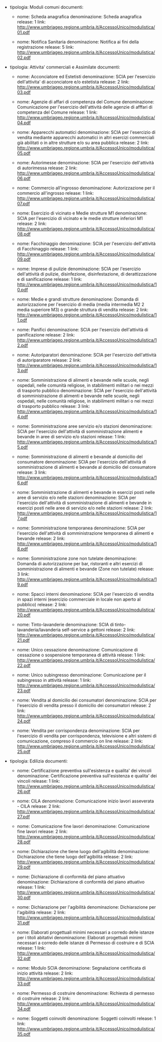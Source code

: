 - tipologia: Moduli comuni
  documenti:
    - nome: Scheda anagrafica
      denominazione: Scheda anagrafica
      release: 1
      link: http://www.umbriageo.regione.umbria.it/AccessoUnico/modulistica/01.pdf

    - nome: Notifica Sanitaria
      denominazione: Notifica ai fini della registrazione
      release: 5
      link: http://www.umbriageo.regione.umbria.it/AccessoUnico/modulistica/02.pdf



- tipologia: Attivita' commerciali e Assimilate
  documenti:
    - nome: Acconciatore ed Estetisti
      denominazione: SCIA per l'esercizio dell'attivita' di acconciatore e/o estetista
      release: 2
      link: http://www.umbriageo.regione.umbria.it/AccessoUnico/modulistica/03.pdf

    - nome: Agenzie di affari di competenza del Comune
      denominazione: Comunicazione per l'esercizio dell'attività delle agenzie di afffari di competenza del Comune
      release: 1
      link: http://www.umbriageo.regione.umbria.it/AccessoUnico/modulistica/04.pdf  

    - nome: Apparecchi automatici
      denominazione: SCIA per l'esercizio di vendita mediante apparecchi automatici in altri esercizi commerciali già abilitati o in altre strutture e/o su area pubblica
      release: 2
      link: http://www.umbriageo.regione.umbria.it/AccessoUnico/modulistica/05.pdf

    - nome: Autorimesse
      denominazione: SCIA per l'esercizio dell'attività di autorimessa
      release: 2
      link: http://www.umbriageo.regione.umbria.it/AccessoUnico/modulistica/06.pdf  

    - nome: Commercio all'ingrosso
      denominazione: Autorizzazione per il commercio all'ingrosso
      release: 1
      link: http://www.umbriageo.regione.umbria.it/AccessoUnico/modulistica/07.pdf

    - nome: Esercizio di vicinato e Medie strutture M1
      denominazione: SCIA per l'esercizio di vicinato e le medie strutture inferiori M1
      release: 2
      link: http://www.umbriageo.regione.umbria.it/AccessoUnico/modulistica/08.pdf

    - nome: Facchinaggio
      denominazione: SCIA per l'esercizio dell'attività di Facchinaggio
      release: 1
      link: http://www.umbriageo.regione.umbria.it/AccessoUnico/modulistica/09.pdf  

    - nome: Imprese di pulizie
      denominazione: SCIA per l'esercizio dell'attività di pulizie, disinfezione, disinfestazione, di derattizzazione e di sanificazione
      release: 1
      link: http://www.umbriageo.regione.umbria.it/AccessoUnico/modulistica/10.pdf

    - nome: Medie e grandi strutture
      denominazione: Domanda di autorizzazione per l'esercizio di media (media intermedia M2 2 media superiore M3) o grande struttura di vendita
      release: 2
      link: http://www.umbriageo.regione.umbria.it/AccessoUnico/modulistica/11.pdf

    - nome: Panifici
      denominazione: SCIA per l'esercizio dell'attività di panificazione
      release: 2
      link: http://www.umbriageo.regione.umbria.it/AccessoUnico/modulistica/12.pdf

    - nome: Autoriparatori
      denominazione: SCIA per l'esercizio dell'attività di autoriparatore
      release: 2
      link: http://www.umbriageo.regione.umbria.it/AccessoUnico/modulistica/13.pdf

    - nome: Somministrazione di alimenti e bevande nelle scuole, negli ospedali, nelle comunità religiose, in stabilimenti militari o nei mezzi di trasporto pubblico
      denominazione: SCIA per l'esercizio dell'attività di somministrazione di alimenti e bevande nelle scuole, negli ospedali, nelle comunità religiose, in stabilimenti militari o nei mezzi di trasporto pubblico
      release: 3
      link: http://www.umbriageo.regione.umbria.it/AccessoUnico/modulistica/14.pdf

    - nome: Somministrazione aree servizio e/o stazioni
      denominazione: SCIA per l'esercizio dell'attività di somministrazione alimenti e bevande in aree di servizio e/o stazioni
      release: 1
      link: http://www.umbriageo.regione.umbria.it/AccessoUnico/modulistica/15.pdf

    - nome: Somministrazione di alimenti e bevande al domicilio del consumatore
      denominazione: SCIA per l'esercizio dell'attività di somministrazione di alimenti e bevande al domicilio del consumatore
      release: 3
      link: http://www.umbriageo.regione.umbria.it/AccessoUnico/modulistica/16.pdf

    - nome: Somministrazione di alimenti e bevande in esercizi posti nelle aree di servizio e/o nelle stazioni
      denominazione: SCIA per l'esercizio dell'attività di somministrazione di alimenti e bevande in esercizi posti nelle aree di servizio e/o nelle stazioni
      release: 2
      link: http://www.umbriageo.regione.umbria.it/AccessoUnico/modulistica/17.pdf

    - nome: Somministrazione temporanea
      denominazione: SCIA per l'esercizio dell'attività di somministrazione temporanea di alimenti e bevande
      release: 2
      link: http://www.umbriageo.regione.umbria.it/AccessoUnico/modulistica/18.pdf

    - nome: Somministrazione zone non tutelate
      denominazione: Domanda di autorizzazione per bar, ristoranti e altri esercizi di somministrazione di alimenti e bevande (Zone non tutelate)
      release: 3
      link: http://www.umbriageo.regione.umbria.it/AccessoUnico/modulistica/19.pdf

    - nome: Spacci interni
      denominazione: SCIA per l'esercizio di vendita in spazi interni (esercizio commerciale in locale non aperto al pubblico)
      release: 2
      link: http://www.umbriageo.regione.umbria.it/AccessoUnico/modulistica/20.pdf

    - nome: Tinto-lavanderie
      denominazione: SCIA di tinto-lavanderia/lavanderia self-service a gettoni
      release: 2
      link: http://www.umbriageo.regione.umbria.it/AccessoUnico/modulistica/21.pdf

    - nome: Unico cessazione
      denominazione: Comunicazione di cessazione o sospensione temporanea di attività
      release: 1
      link: http://www.umbriageo.regione.umbria.it/AccessoUnico/modulistica/22.pdf

    - nome: Unico subingresso
      denominazione: Comunicazione per il subingresso in attività
      release: 1
      link: http://www.umbriageo.regione.umbria.it/AccessoUnico/modulistica/23.pdf

    - nome: Vendita al domicilio dei consumatori
      denominazione: SCIA per l'esercizio di vendita presso il domicilio dei consumatori
      release: 2
      link: http://www.umbriageo.regione.umbria.it/AccessoUnico/modulistica/24.pdf  

    - nome: Vendita per corrispondenza
      denominazione: SCIA per l'esercizio di vendita per corrispondenza, televisione e altri sistemi di comunicazione, compreso il commercio on line
      release: 2
      link: http://www.umbriageo.regione.umbria.it/AccessoUnico/modulistica/25.pdf



- tipologia: Edilizia
  documenti:
  - nome: Certificazione preventiva sull'esistenza e qualita' dei vincoli
    denominazione: Certificazione preventiva sull'esistenza e qualita' dei vincoli
    release: 1
    link: http://www.umbriageo.regione.umbria.it/AccessoUnico/modulistica/26.pdf

  - nome: CILA
    denominazione: Comunicazione inizio lavori asseverata - CILA
    release: 2
    link: http://www.umbriageo.regione.umbria.it/AccessoUnico/modulistica/27.pdf

  - nome: Comunicazione fine lavori
    denominazione: Comunicazione fine lavori
    release: 2
    link: http://www.umbriageo.regione.umbria.it/AccessoUnico/modulistica/28.pdf

  - nome: Dichiarazione che tiene luogo dell'agibilità
    denominazione: Dichiarazione che tiene luogo dell'agibilità
    release: 2
    link: http://www.umbriageo.regione.umbria.it/AccessoUnico/modulistica/29.pdf

  - nome: Dichiarazione di conformità del piano attuativo
    denominazione: Dichiarazione di conformità del piano attuativo
    release: 1
    link: http://www.umbriageo.regione.umbria.it/AccessoUnico/modulistica/30.pdf

  - nome: Dichiarazione per l'agibilità
    denominazione: Dichiarazione per l'agibilità
    release: 2
    link: http://www.umbriageo.regione.umbria.it/AccessoUnico/modulistica/31.pdf

  - nome: Elaborati progettuali minimi necessari a corredo delle istanze per i titoli abitativi
    denominazione: Elaborati progettuali minimi necessari a corredo delle istanze di Permesso di costruire e di SCIA
    release: 1
    link: http://www.umbriageo.regione.umbria.it/AccessoUnico/modulistica/32.pdf

  - nome: Modulo SCIA
    denominazione: Segnalazione certificata di inizio attività
    release: 2
    link: http://www.umbriageo.regione.umbria.it/AccessoUnico/modulistica/33.pdf

  - nome: Permesso di costruire
    denominazione: Richiesta di permesso di costruire
    release: 2
    link: http://www.umbriageo.regione.umbria.it/AccessoUnico/modulistica/34.pdf

  - nome: Soggetti coinvolti
    denominazione: Soggetti coinvolti
    release: 1
    link: http://www.umbriageo.regione.umbria.it/AccessoUnico/modulistica/35.pdf
